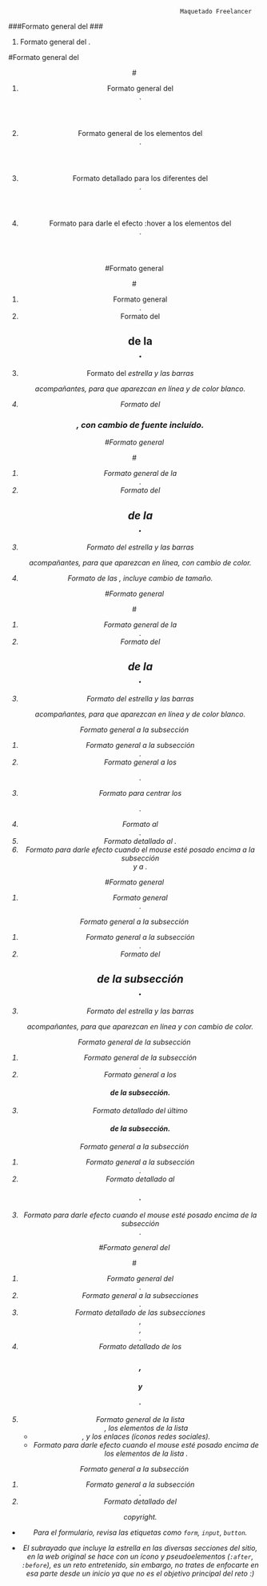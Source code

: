 													
													Maquetado Freelancer

###Formato general del <body>###
1. Formato general del <body>.	

#Formato general del <header>#
1. Formato general del <header>.	
2. Formato general de los elementos <a> del <header>.
3. Formato detallado para los diferentes <a> del <header>.
4. Formato para darle el efecto :hover a los elementos <a> del <header>.

#Formato general <section class="section-a">#
1. Formato general <section class="section-a">.
2. Formato del <h1> de la <section class="section-a">.
3. Formato del <i> estrella y las barras <p> acompañantes, para que aparezcan en línea y de color blanco.
4. Formato del <h3>, con cambio de fuente incluído.

#Formato general <section class="section-b">#	
1. Formato general de la <section class="section-b">.
2. Formato del <h2> de la <section class="section-b">.   
3. Formato del <i> estrella y las barras <p> acompañantes, para que aparezcan en línea, con cambio de color.
4. Formato de las <img>, incluye cambio de tamaño.  

#Formato general <section class="section-c">#
1. Formato general de la <section class="section-c">.
2. Formato del <h2> de la <section class="section-c">.
3. Formato del <i> estrella y las barras <p> acompañantes, para que aparezcan en línea y de color blanco. 

*Formato general a la subsección <div class="table">*	
1. Formato general a la subsección <div class="table">.
2. Formato general a los <p class="column">.
3. Formato para centrar los <p class="column">.
4. Formato al <div class="download">.  
5. Formato detallado al <a class="fa fa-download">.
6. Formato para darle efecto cuando el mouse esté posado encima a la subsección <div class="download"> y a <a class="fa fa-download">.

#Formato general <section class="section-d">	
1. Formato general <section class="section-d">.

*Formato general a la subsección <div class="contact">*	
1. Formato general a la subsección <div class="contact">.
2. Formato del <h2> de la subsección <div class="contact">.
3. Formato del <i> estrella y las barras <p> acompañantes, para que aparezcan en línea y con cambio de color.

*Formato general de la subsección <div class="information">*	
1. Formato general de la subsección <div class="information">.  
2. Formato general a los <h4> de la subsección. 
3. Formato detallado del último <h4> de la subsección.

*Formato general a la subsección <div class="send">*	
1. Formato general a la subsección <div class="send">.
2. Formato detallado al <h4>.
3. Formato para darle efecto cuando el mouse esté posado encima de la subsección <div class="send">. 

#Formato general del <footer>#	
1. Formato general del <footer>.	
2. Formato general a la subsecciones <div class="footer-column"> .
3. Formato detallado de las subsecciones <div class="location">, <div class="around">, <div class="about-free">.
4. Formato detallado de los <h3>, <h4> y <p>.
5. Formato general de la lista <ul>, los elementos de la lista <li>, y los enlaces <a> (íconos redes sociales). 
6. Formato para darle efecto cuando el mouse esté posado encima de los elementos de la lista <a>.

*Formato general a la subsección <div class="final">*	
1. Formato general a la subsección <div class="final">. 
2. Formato detallado del <p> copyright.  


  - Para el formulario, revisa las etiquetas como `form`, `input`, `button`.

* El subrayado que incluye la estrella en las diversas secciones del sitio, en
  la web original se hace con un ícono y pseudoelementos (`:after`, `:before`),
  es un reto entretenido, sin embargo, no trates de enfocarte en esa parte desde
  un inicio ya que no es el objetivo principal del reto :)

